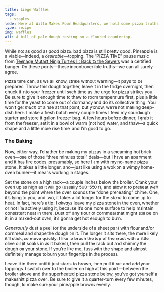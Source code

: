 ```yaml
---
title: Liège Waffles
tags:
  - staples
lede: Here at Wilto Makes Food Headquarters, we hold some pizza truths to be self-evident.
type: recipe
img: waffles
alt: A ball of pale dough resting on a floured countertop.
---
```

While not as good as _good_ pizza, bad pizza is still pretty good. Pineapple is a viable—indeed, a _desirable_—topping. The “PIZZA TIME” pause music from [Teenage Mutant Ninja Turtles II: Back to the Sewers](https://www.youtube.com/watch?v=S49KFB65poQ) was a certified banger. On these points—these incontrovertible truths—we can all surely agree.

Pizza time can, as we all know, strike without warning—it pays to be prepared. Throw this dough together, leave it in the fridge overnight, then chuck it into your freezer until such time as the urge for pizza strikes you. Be sure to give it enough time to thaw to room temperature first, plus a little time for the yeast to come out of dormancy and do its collective thing. You won’t get _much_ of a rise at that point, but y’know, we’re not making deep-dish here. I make a fresh batch every couple times I feed my sourdough starter and store it gallon freezer bag. A few hours before dinner, I grab it from the freezer, set it in a bowl of warm (not hot) water, and thaw—a quick shape and a little more rise time, and I’m good to go.

### The Baking

Now, either way, I’d rather be making my pizzas in a screaming hot brick oven—one of those “three minutes total” deals—but I have an apartment and it has fire codes, presumably, so here I am with my no-name pizza stone. It takes a little longer, and—just like using a wok on a wimpy home-oven burner—it means working in stages.

Set the stone on a high rack—a couple inches below the broiler. Crank your oven up as high as it will go (usually 500–550 f), and allow it to preheat _well_ beyond the point where the oven sounds the “done preheating” chime. One, it’s lying to you, and two, it takes a lot longer for the _stone_ to come up to heat. In fact, here’s a tip: I _always_ leave my pizza stone in the oven, whether or not I’m actively using it, because it’s one more surface to help maintain consistent heat in there. Dust off any flour or cornmeal that might still be on it; in a maxed-out oven, it’s gonna get hot enough to burn.

_Generously_ dust a peel (or the underside of a sheet pan) with flour and/or cornmeal and shape the dough on it. The longer it sits there, the more likely it’ll stick, so move quickly. I like to brush the top of the crust with a little olive oil (it soaks in as it bakes), then pull the rack out and shimmy the dough on your stone. If you’re like me, fuss with the shape and almost definitely manage to burn your fingertips in the process.

Leave it in there until it just starts to brown, then pull it out and add your toppings. I switch over to the broiler on high at this point—between the broiler above and the superheated pizza stone below, you’ve got yourself a makeshift pizza oven. Be sure to give it a quarter-turn every few minutes, though, to make sure your pineapple browns evenly.
